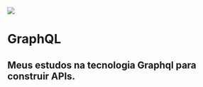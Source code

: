 ![](https://graphql.org/img/logo.svg)

# GraphQL

## Meus estudos na tecnologia Graphql para construir APIs.
